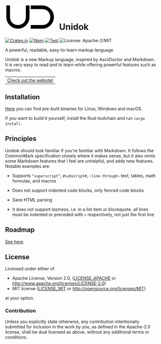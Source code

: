 # ![Logo](doc/ud.svg)&nbsp; Unidok

[![Crates.io]][Crates-url] [![Npm]][Npm-url] [![Test]][Test-url] ![License: Apache-2/MIT][License]

[Crates.io]: https://img.shields.io/crates/v/unidok
[Crates-url]: https://crates.io/crates/unidok
[Npm]: https://img.shields.io/npm/v/unidok
[Npm-url]: https://npmjs.com/package/unidok
[Test]: https://github.com/Aloso/unidok/actions/workflows/test.yml/badge.svg
[Test-url]: https://github.com/Aloso/unidok/actions/workflows/test.yml
[License]: https://img.shields.io/badge/license-Apache%202%2FMIT-blue

A powerful, readable, easy-to-learn markup language

Unidok is a new Markup language, inspired by AsciiDoctor and Markdown. It is very easy to read and to learn while offering powerful features such as macros.

<div align="center">
<table><tr><td>
<a href="https://aloso.github.io/unidok/">Check out the website!</a>
</td></tr></table>
</div>

## Installation

[Here](https://github.com/Aloso/unidok/releases) you can find pre-built binaries for Linux, Windows and macOS.

If you want to build it yourself, install the Rust toolchain and run `cargo install`.

## Principles

Unidok should look familiar if you're familiar with Markdown. It follows the CommonMark specification closely where it makes sense, but it also omits some Markdown features that I feel are unhelpful, and adds new features. Notable examples are:

* Supports `^superscript^`, `#subscript#`, `~line-through~` text, tables, math formulas, and macros

* Does not support indented code blocks, only fenced code blocks

* Sane HTML parsing

* It does not support _laziness_, i.e. in a list item or blockquote,
  all lines must be indented or preceded with `>` respectively, not just the first line


## Roadmap

[See here](https://aloso.github.io/unidok/?roadmap).

## License

Licensed under either of

* Apache License, Version 2.0, ([LICENSE_APACHE](LICENSE_APACHE) or http://www.apache.org/licenses/LICENSE-2.0)
* MIT license ([LICENSE_MIT](LICENSE_MIT) or http://opensource.org/licenses/MIT)

at your option.

### Contribution

Unless you explicitly state otherwise, any contribution intentionally
submitted for inclusion in the work by you, as defined in the Apache-2.0
license, shall be dual licensed as above, without any additional terms or
conditions.
